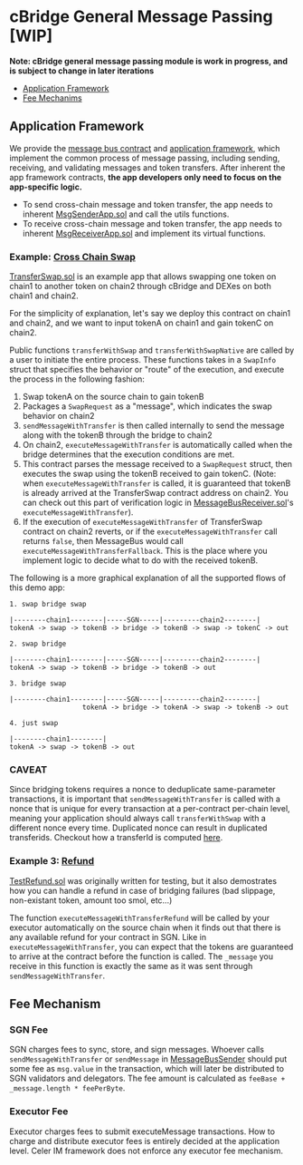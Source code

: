 # cBridge General Message Passing [WIP]

**Note: cBridge general message passing module is work in progress, and is subject to change in later iterations**

- [Application Framework](#application-framework)
- [Fee Mechanims](#fee-mechanism)

## Application Framework

We provide the [message bus contract](./messagebus) and [application framework](./framework), which implement the common process of message passing, including sending, receiving, and validating messages and token transfers. After inherent the app framework contracts, **the app developers only need to focus on the app-specific logic.**

- To send cross-chain message and token transfer, the app needs to inherent [MsgSenderApp.sol](./framework/MessageSenderApp.sol) and call the utils functions.
- To receive cross-chain message and token transfer, the app needs to inherent [MsgReceiverApp.sol](./framework/MessageReceiverApp.sol) and implement its virtual functions.

### Example: [Cross Chain Swap](./apps/TransferSwap.sol)

[TransferSwap.sol](./apps/TransferSwap.sol) is an example app that allows swapping one token on chain1 to another token on chain2 through cBridge and DEXes on both chain1 and chain2.

For the simplicity of explanation, let's say we deploy this contract on chain1 and chain2, and we want to input tokenA on chain1 and gain tokenC on chain2.

Public functions `transferWithSwap` and `transferWithSwapNative` are called by a user to initiate the entire process. These functions takes in a `SwapInfo` struct that specifies the behavior or "route" of the execution, and execute the process in the following fashion:

1. Swap tokenA on the source chain to gain tokenB
2. Packages a `SwapRequest` as a "message", which indicates the swap behavior on chain2
3. `sendMessageWithTransfer` is then called internally to send the message along with the tokenB through the bridge to chain2
4. On chain2, `executeMessageWithTransfer` is automatically called when the bridge determines that the execution conditions are met.
5. This contract parses the message received to a `SwapRequest` struct, then executes the swap using the tokenB received to gain tokenC. (Note: when `executeMessageWithTransfer` is called, it is guaranteed that tokenB is already arrived at the TransferSwap contract address on chain2. You can check out this part of verification logic in [MessageBusReceiver.sol](./messagebus/MessageBusReceiver.sol)'s `executeMessageWithTransfer`).
6. If the execution of `executeMessageWithTransfer` of TransferSwap contract on chain2 reverts, or if the `executeMessageWithTransfer` call returns `false`, then MessageBus would call `executeMessageWithTransferFallback`. This is the place where you implement logic to decide what to do with the received tokenB.

The following is a more graphical explanation of all the supported flows of this demo app:

```
1. swap bridge swap

|--------chain1--------|-----SGN-----|---------chain2--------|
tokenA -> swap -> tokenB -> bridge -> tokenB -> swap -> tokenC -> out

2. swap bridge

|--------chain1--------|-----SGN-----|---------chain2--------|
tokenA -> swap -> tokenB -> bridge -> tokenB -> out

3. bridge swap

|--------chain1--------|-----SGN-----|---------chain2--------|
                  tokenA -> bridge -> tokenA -> swap -> tokenB -> out

4. just swap

|--------chain1--------|
tokenA -> swap -> tokenB -> out
```

### CAVEAT

Since bridging tokens requires a nonce to deduplicate same-parameter transactions, it is important that `sendMessageWithTransfer` is called with a nonce that is unique for every transaction at a per-contract per-chain level, meaning your application should always call `transferWithSwap` with a different nonce every time. Duplicated nonce can result in duplicated transferids. Checkout how a transferId is computed [here](https://github.com/celer-network/sgn-v2-contracts/blob/c5583b9c6db54a85e4e2254d2d73aba5a9e909fa/contracts/Bridge.sol#L48).

### Example 3: [Refund](./apps/TestRefund.sol)

[TestRefund.sol](./apps/TestRefund.sol) was originally written for testing, but it also demostrates how you can handle a refund in case of bridging failures (bad slippage, non-existant token, amount too smol, etc...)

The function `executeMessageWithTransferRefund` will be called by your executor automatically on the source chain when it finds out that there is any available refund for your contract in SGN. Like in `executeMessageWithTransfer`, you can expect that the tokens are guaranteed to arrive at the contract before the function is called. The `_message` you receive in this function is exactly the same as it was sent through `sendMessageWithTransfer`.

## Fee Mechanism

### SGN Fee

SGN charges fees to sync, store, and sign messages. Whoever calls `sendMessageWithTransfer` or `sendMessage` in [MessageBusSender](./messagebus/MessageBusSender.sol) should put some fee as `msg.value` in the transaction, which will later be distributed to SGN validators and delegators. The fee amount is calculated as `feeBase + _message.length * feePerByte`.

### Executor Fee

Executor charges fees to submit executeMessage transactions. How to charge and distribute executor fees is entirely decided at the application level. Celer IM framework does not enforce any executor fee mechanism.
